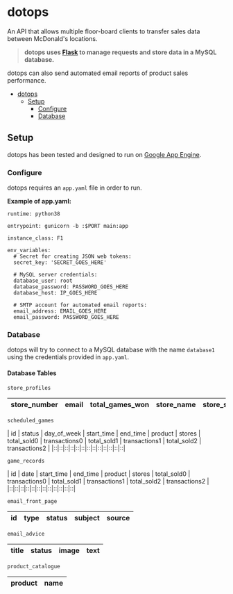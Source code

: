 # dotops

An API that allows multiple floor-board clients to transfer sales data between McDonald's locations. 

> **dotops uses [Flask](https://flask.palletsprojects.com/en/2.0.x/) to manage requests and store data in a MySQL database.**

dotops can also send automated email reports of product sales performance.

- [dotops](#dotops)
  - [Setup](#setup)
    - [Configure](#configure)
    - [Database](#database)


## Setup
dotops has been tested and designed to run on [Google App Engine](https://cloud.google.com/appengine).

### Configure
dotops requires an `app.yaml` file in order to run.

**Example of app.yaml:**
```
runtime: python38

entrypoint: gunicorn -b :$PORT main:app

instance_class: F1

env_variables:
  # Secret for creating JSON web tokens:
  secret_key: 'SECRET_GOES_HERE'

  # MySQL server credentials:
  database_user: root
  database_password: PASSWORD_GOES_HERE
  database_host: IP_GOES_HERE

  # SMTP account for automated email reports:
  email_address: EMAIL_GOES_HERE
  email_password: PASSWORD_GOES_HERE
```

### Database
dotops will try to connect to a MySQL database with the name `database1` using the credentials provided in `app.yaml`.

#### Database Tables

`store_profiles`

| store_number  | email | total_games_won | store_name | store_short_name | store_image |
| ------------- |:-----:|:---------------:|:----------:|:----------------:|:-----------:|

`scheduled_games`

| id  | status | day_of_week | start_time | end_time | product | stores | total_sold0 | transactions0 | total_sold1 | transactions1 | total_sold2 | transactions2 |
|::|::|::|::|::|::|::|::|::|::|::|::|::|

`game_records`

| id  | date | start_time | end_time | product | stores | total_sold0 | transactions0 | total_sold1 | transactions1 | total_sold2 | transactions2 |
|::|::|::|::|::|::|::|::|::|::|::|::|

`email_front_page`

| id  | type | status | subject | source |
| --- |:----:|:------:|:-------:|:------:|

`email_advice`

| title  | status | image | text |
| ------ |:------:|:-----:|:----:|

`product_catalogue`

| product  | name |
| -------- |:----:|

